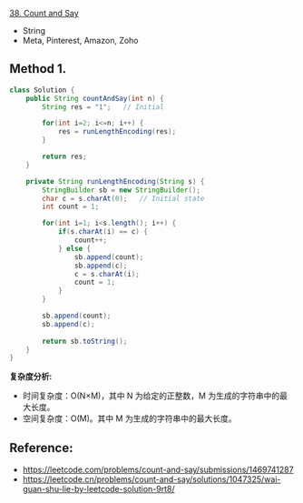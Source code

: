 [38. Count and Say](https://leetcode.com/problems/count-and-say/)

* String
* Meta, Pinterest, Amazon, Zoho


## Method 1.
```java
class Solution {
    public String countAndSay(int n) {
        String res = "1";   // Initial

        for(int i=2; i<=n; i++) {
            res = runLengthEncoding(res);
        }

        return res;
    }

    private String runLengthEncoding(String s) {
        StringBuilder sb = new StringBuilder();
        char c = s.charAt(0);   // Initial state
        int count = 1;

        for(int i=1; i<s.length(); i++) {
            if(s.charAt(i) == c) {
                count++;
            } else {
                sb.append(count);
                sb.append(c);
                c = s.charAt(i);
                count = 1;
            }
        }

        sb.append(count);
        sb.append(c);
        
        return sb.toString();
    }
}
```
**复杂度分析:**
* 时间复杂度：O(N×M)，其中 N 为给定的正整数，M 为生成的字符串中的最大长度。
* 空间复杂度：O(M)。其中 M 为生成的字符串中的最大长度。


## Reference:
* https://leetcode.com/problems/count-and-say/submissions/1469741287
* https://leetcode.cn/problems/count-and-say/solutions/1047325/wai-guan-shu-lie-by-leetcode-solution-9rt8/
